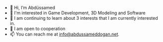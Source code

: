 - 👋 Hi, I’m Abdüssamed
- 👀 I'm interested in Game Development, 3D Modeling and Software
- 🌱 I am continuing to learn about 3 interests that I am currently interested in.
- 💞️ I am open to cooperation
- 📫 You can reach me at info@abdussameddogan.net.

